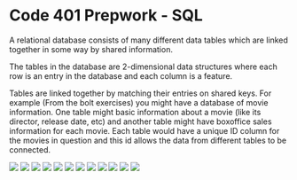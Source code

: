 # Code 401 Prepwork - SQL

A relational database consists of many different data tables which are linked together in some way by shared information.

The tables in the database are 2-dimensional data structures where each row is an entry in the database and each column is a feature.

Tables are linked together by matching their entries on shared keys. For example (From the bolt exercises) you might have a database of movie information. One table might basic information about a movie (like its director, release date, etc) and another table might have boxoffice sales information for each movie. Each table would have a unique ID column for the movies in question and this id allows the data from different tables to be connected.

![](./screenshots/SQL/lesson%201.png)
![](./screenshots/SQL/lesson%202.png)
![](./screenshots/SQL/lesson%203.png)
![](./screenshots/SQL/lesson%204.png)
![](./screenshots/SQL/lesson%205.png)
![](./screenshots/SQL/lesson%206.png)
![](./screenshots/SQL/lesson%2013.png)
![](./screenshots/SQL/lesson%2014.png)
![](./screenshots/SQL/lesson%2015.png)
![](./screenshots/SQL/lesson%2016.png)
![](./screenshots/SQL/lesson%2017.png)
![](./screenshots/SQL/lesson%2018.png)